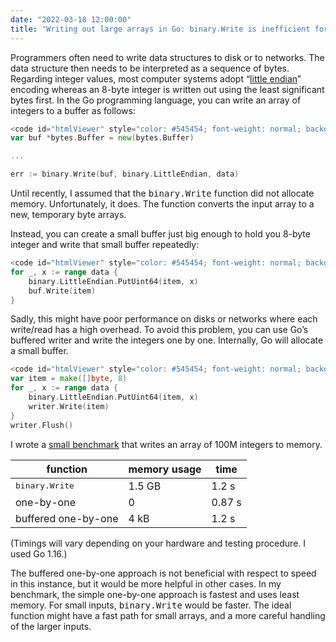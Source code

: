 ```yaml
---
date: "2022-03-18 12:00:00"
title: "Writing out large arrays in Go: binary.Write is inefficient for large arrays"
---
```




Programmers often need to write data structures to disk or to networks. The data structure then needs to be interpreted as a sequence of bytes. Regarding integer values, most computer systems adopt &ldquo;[little endian](https://en.wikipedia.org/wiki/Endianness)&rdquo; encoding whereas an 8-byte integer is written out using the least significant bytes first. In the Go programming language, you can write an array of integers to a buffer as follows:
```Go
<code id="htmlViewer" style="color: #545454; font-weight: normal; background-color: #fefefe; background: #fefefe; display: block; padding: .5em;">var data []uint64
var buf *bytes.Buffer = new(bytes.Buffer)

...

err := binary.Write(buf, binary.LittleEndian, data)
```


Until recently, I assumed that the <tt>binary.Write</tt> function did not allocate memory. Unfortunately, it does. The function converts the input array to a new, temporary byte arrays.

Instead, you can create a small buffer just big enough to hold you 8-byte integer and write that small buffer repeatedly:
```Go
<code id="htmlViewer" style="color: #545454; font-weight: normal; background-color: #fefefe; background: #fefefe; display: block; padding: .5em;">var item = make([]byte, 8)
for _, x := range data {
    binary.LittleEndian.PutUint64(item, x)
    buf.Write(item)
}
```


Sadly, this might have poor performance on disks or networks where each write/read has a high overhead. To avoid this problem, you can use Go&rsquo;s buffered writer and write the integers one by one. Internally, Go will allocate a small buffer.
```Go
<code id="htmlViewer" style="color: #545454; font-weight: normal; background-color: #fefefe; background: #fefefe; display: block; padding: .5em;">writer := bufio.NewWriter(buf)
var item = make([]byte, 8)
for _, x := range data {
	binary.LittleEndian.PutUint64(item, x)
	writer.Write(item)
}
writer.Flush()
```


I wrote a [small benchmark](https://github.com/lemire/Code-used-on-Daniel-Lemire-s-blog/tree/master/2022/03/18) that writes an array of 100M integers to memory.

function                 |memory usage             |time                     |
-------------------------|-------------------------|-------------------------|
<tt>binary.Write</tt>    |1.5 GB                   |1.2 s                    |
one-by-one               |0                        |0.87 s                   |
buffered one-by-one      |4 kB                     |1.2 s                    |


(Timings will vary depending on your hardware and testing procedure. I used Go 1.16.)

The buffered one-by-one approach is not beneficial with respect to speed in this instance, but it would be more helpful in other cases. In my benchmark, the simple one-by-one approach is fastest and uses least memory. For small inputs, <tt>binary.Write</tt> would be faster. The ideal function might have a fast path for small arrays, and a more careful handling of the larger inputs.

